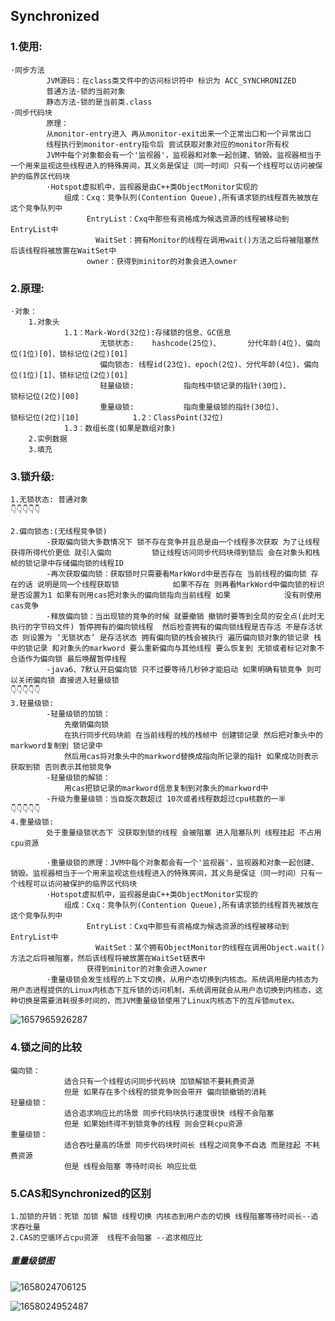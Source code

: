 ## Synchronized

### 	1.使用:

```
·同步方法
		JVM源码：在class类文件中的访问标识符中 标识为 ACC_SYNCHRONIZED
		普通方法-锁的当前对象
		静态方法-锁的是当前类.class
·同步代码块
		原理：
		从monitor-entry进入 再从monitor-exit出来一个正常出口和一个异常出口
		线程执行到monitor-entry指令后 尝试获取对象对应的monitor所有权 
		JVM中每个对象都会有一个'监视器'，监视器和对象一起创建、销毁。监视器相当于一个用来监视这些线程进入的特殊房间，其义务是保证（同一时间）只有一个线程可以访问被保护的临界区代码块
		·Hotspot虚拟机中，监视器是由C++类ObjectMonitor实现的
			组成：Cxq：竞争队列(Contention Queue),所有请求锁的线程首先被放在这个竞争队列中
				 EntryList：Cxq中那些有资格成为候选资源的线程被移动到EntryList中
                   WaitSet：拥有Monitor的线程在调用wait()方法之后将被阻塞然后该线程将被放置在WaitSet中
				 owner：获得到minitor的对象会进入owner
```

###  2.原理:

```
·对象：
	1.对象头
			1.1：Mark-Word(32位):存储锁的信息、GC信息
					无锁状态:    hashcode(25位)、      分代年龄(4位)、偏向位(1位)[0]、锁标记位(2位)[01]
					偏向锁态: 线程id(23位)、epoch(2位)、分代年龄(4位)、偏向位(1位)[1]、锁标记位(2位)[01]
					轻量级锁:           指向栈中锁记录的指针(30位)、			     锁标记位(2位)[00]
					重量级锁:           指向重量级锁的指针(30位)、			          锁标记位(2位)[10]			  1.2：ClassPoint(32位) 
			1.3：数组长度(如果是数组对象)		
	2.实例数据
	3.填充
```

### 3.锁升级:

	1.无锁状态: 普通对象
	👇👇👇👇👇
	
	2.偏向锁态:(无线程竞争锁)
			-获取偏向锁大多数情况下 锁不存在竞争并且总是由一个线程多次获取 为了让线程获得所得代价更低 就引入偏向		 锁让线程访问同步代码块得到锁后 会在对象头和栈帧的锁记录中存储偏向锁的线程ID 
			-再次获取偏向锁：获取锁时只需要看MarkWord中是否存在 当前线程的偏向锁 存在的话 说明是同一个线程获取锁 			如果不存在 则再看MarkWord中偏向锁的标识是否设置为1 如果有则用cas把对象头的偏向锁指向当前线程 如果			没有则使用cas竞争
			-释放偏向锁：当出现锁的竞争的时候 就要撤销 撤销时要等到全局的安全点(此时无执行的字节码文件) 暂停拥有的偏向锁线程  然后检查拥有的偏向锁线程是否存活 不是存活状态 则设置为 ‘无锁状态’ 是存活状态 拥有偏向锁的栈会被执行 遍历偏向锁对象的锁记录 栈中的锁记录 和对象头的markword 要么重新偏向与其他线程 要么恢复到 无锁或者标记对象不合适作为偏向锁 最后唤醒暂停线程
			-java6、7默认开启偏向锁 只不过要等待几秒钟才能启动 如果明确有锁竞争 则可以关闭偏向锁 直接进入轻量级锁
	👇👇👇👇👇
	3.轻量级锁:
			-轻量级锁的加锁：
				先撤销偏向锁
				在执行同步代码块前 在当前线程的栈的栈帧中 创建锁记录 然后把对象头中的markword复制到 锁记录中
				然后用cas将对象头中的markword替换成指向所记录的指针 如果成功则表示获取到锁 否则表示其他锁竞争
			-轻量级锁的解锁：
				用cas把锁记录的markword信息复制到对象头的markword中
	        -升级为重量级锁：当自旋次数超过 10次或者线程数超过cpu核数的一半   
	👇👇👇👇👇	
	4.重量级锁:
			处于重量级锁状态下 没获取到锁的线程 会被阻塞 进入阻塞队列 线程挂起 不占用cpu资源
	
			·重量级锁的原理：JVM中每个对象都会有一个'监视器'，监视器和对象一起创建、销毁。监视器相当于一个用来监视这些线程进入的特殊房间，其义务是保证（同一时间）只有一个线程可以访问被保护的临界区代码块
			·Hotspot虚拟机中，监视器是由C++类ObjectMonitor实现的
				组成：Cxq：竞争队列(Contention Queue),所有请求锁的线程首先被放在这个竞争队列中
					 EntryList：Cxq中那些有资格成为候选资源的线程被移动到EntryList中
	                   WaitSet：某个拥有ObjectMonitor的线程在调用Object.wait()方法之后将被阻塞，然后该线程将被放置在WaitSet链表中
					 获得到minitor的对象会进入owner
			·重量级锁会发生线程的上下文切换，从用户态切换到内核态。系统调用是内核态为用户态进程提供的Linux内核态下互斥锁的访问机制，系统调用就会从用户态切换到内核态，这种切换是需要消耗很多时间的，而JVM重量级锁使用了Linux内核态下的互斥锁mutex。
![1657965926287](C:\Users\User\AppData\Roaming\Typora\typora-user-images\1657965926287.png)

### 4.锁之间的比较

```
偏向锁：
			适合只有一个线程访问同步代码块 加锁解锁不要耗费资源
			但是 如果存在多个线程的锁竞争则会带开 偏向锁撤销的消耗
轻量级锁：
			适合追求响应比的场景 同步代码块执行速度很快 线程不会阻塞
			但是 如果始终得不到锁竞争的线程 则会空耗cpu资源
重量级锁：
			适合吞吐量高的场景 同步代码块时间长 线程之间竞争不自选 而是挂起 不耗费资源
			但是 线程会阻塞 等待时间长 响应比低
```

### 5.CAS和Synchronized的区别

```
1.加锁的开销：死锁 加锁 解锁 线程切换 内核态到用户态的切换 线程阻塞等待时间长--追求吞吐量
2.CAS的空循环占cpu资源  线程不会阻塞 --追求相应比
```

##### 重量级锁图

![1658024706125](C:\Users\User\AppData\Roaming\Typora\typora-user-images\1658024706125.png)

![1658024952487](C:\Users\User\AppData\Roaming\Typora\typora-user-images\1658024952487.png)